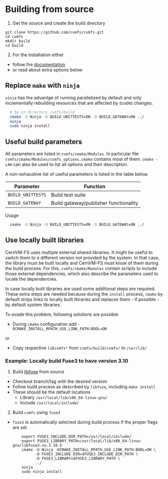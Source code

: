 # Building from source

1) Get the source and create the build directory
  ```
  git clone https://github.com/cvmfs/cvmfs.git
  cd cvmfs
  mkdir build
  cd build
  ```
2) For the installation either
  - follow the [documentation](https://cvmfs.readthedocs.io/en/stable/cpt-quickstart.html#building-from-source) 
  - or read about extra options below

## Replace `make` with `ninja`

`ninja` has the advantge of running parallelized by default and only incrementally rebuilding resources that are affected by (code) changes.

```bash
  # be in directory cvmfs/build
  cmake -G Ninja -D BUILD_UNITTESTS=ON -D BUILD_GATEWAY=ON ../
  ninja
  sudo ninja install
```

## Useful build parameters

All parameters are listed in `cvmfs/cmake/Modules`. 
In particular file `cvmfs/cmake/Modules/cvmfs_options.cmake` contains most of them.
`cmake -LAH` can also be used to list all options and their description.

A non-exhaustive list of useful parameters is listed in the table below.

| Parameter | Function|
|---|---|
|`BUILD_UNITTESTS` | Build test suite|
|`BUILD_GATEWAY`   | Build gateway/publisher functionality|

Usage
```bash
  cmake -G Ninja -D BUILD_UNITTESTS=ON -D BUILD_GATEWAY=ON ../
```


## Use locally built libraries

CernVM-FS uses multiple external shared libraries.
It might be useful to switch them to a different version not provided by the system.
In that case, the library must be built locally and CernVM-FS must know of them during the build process.
For this, `cvmfs/cmake/Modules` contain scripts to include those external dependencies, which also describe the parameters used to locate the dependencies.

In case locally built libraries are used some additional steps are required.
These extra steps are needed because during the `install` process, `cmake` by default strips links to locally built libraries and replaces them - if possible - by default system libraries. 

To evade this problem, following solutions are possible

- During `cmake` configuration add `-DCMAKE_INSTALL_RPATH_USE_LINK_PATH:BOOL=ON`

or

- Copy respective `libcvmfs*` from `cvmfs/build/cvmfs/` to `/usr/lib/`


### Example: Locally build Fuse3 to have version 3.10

1) Build [libfuse](https://github.com/libfuse/libfuse/) from source 
 - Checkout branch/tag with the desired version
 - Follow build process as described by `libfuse`, including `make install`
 - These should be the default locations
   - Library `/usr/local/lib/x86_64-linux-gnu/`
   - Include `/usr/local/include/`
  
2) Build `cvmfs` using `fuse3`

 - `fuse3` is automatically selected during build process if the proper flags are set
    ```
        export FUSE3_INCLUDE_DIR_PATH=/usr/local/include/
        export FUSE3_LIBRARY_PATH=/usr/local/lib/x86_64-linux-gnu/libfuse3.so.3.10.5
        cmake -G Ninja -DCMAKE_INSTALL_RPATH_USE_LINK_PATH:BOOL=ON \
              -D FUSE3_INCLUDE_DIR=$FUSE3_INCLUDE_DIR_PATH \
              -D FUSE3_LIBRARY=$FUSE3_LIBRARY_PATH \
              ../
        ninja
        sudo ninja install
